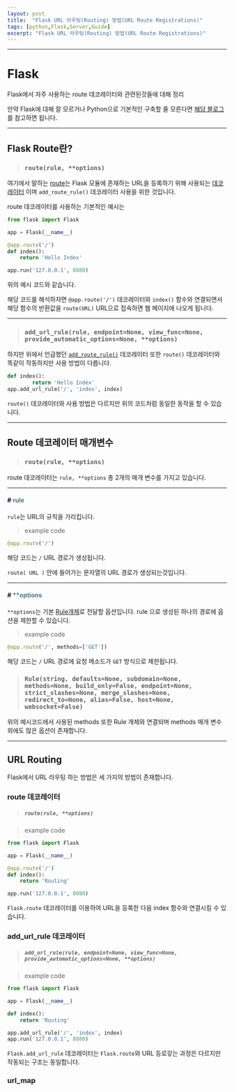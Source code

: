 ```yaml
---
layout: post
title:  "Flask URL 라우팅(Routing) 방법(URL Route Registrations)"
tags: [python,Flask,Server,Guide]
excerpt: "Flask URL 라우팅(Routing) 방법(URL Route Registrations)"
---
```


* * *

# Flask

Flask에서 자주 사용하는 route 데코레이터와 관련된것들에 대해 정리

만약 Flask에 대해 잘 모르거나 Python으로 기본적인 구축할 줄 모른다면 [해당 블로그](/Flask-Basic-Server-building/)를 참고하면 됩니다.

* * *

## Flask Route란?

> ### ``route(rule, **options)``

여기에서 말하는 [route](https://flask.palletsprojects.com/en/1.1.x/api/#flask.Flask.route)는 Flask 모듈에 존재하는 URL을 등록하기 위해 사용되는 [데코레이터](https://flask.palletsprojects.com/en/1.1.x/api/#flask.Flask.route) 이며 ``add_route_rule()`` 데코레이터 사용을 위한 것입니다.

route 데코레이터를 사용하는 기본적인 예시는

```py
from flask import Flask

app = Flask(__name__)

@app.route('/')
def index():
    return 'Hello Index'

app.run('127.0.0.1', 8080)
```

위의 예시 코드와 같습니다.

해당 코드를 해석하자면 ``@app.route('/')`` 데코레이터와 ``index()`` 함수와 연결되면서 해당 함수의 반환값을 ``route(URL)`` URL으로 접속하면 웹 페이지에 나오게 됩니다.

* * *

> ### ``add_url_rule(rule, endpoint=None, view_func=None,   provide_automatic_options=None, **options)``

하지만 위에서 언급했던 [``add_route_rule()``](https://flask.palletsprojects.com/en/1.1.x/api/#flask.Flask.add_url_rule) 데코레이터 또한 ``route()`` 데코레이터와 똑같이 작동하지만 사용 방법이 다릅니다.

```py
def index():
        return 'Hello Index'
app.add_url_rule('/', 'index', index)
```

``route()`` 데코레이터와 사용 방법은 다르지만 위의 코드처럼 동일한 동작을 할 수 있습니다.

* * *

## Route 데코레이터 매개변수

> ### ``route(rule, **options)``

route 데코레이터는 ``rule, **options`` 총 2개의 매개 변수를 가지고 있습니다.

* * *

#### # <span style="color:#4B758D;">rule</span>

``rule``는 URL의 규칙을 가리킵니다.

> example code

```py
@app.route('/')
```

해당 코드는 ``/`` URL 경로가 생성됩니다.

``route( URL )`` 안에 들어가는 문자열의 URL 경로가 생성되는것입니다.

* * *

#### # <span style="color:#4B758D;">**options</span>

``**options``는 기본 [Rule개체](https://werkzeug.palletsprojects.com/en/1.0.x/routing/#werkzeug.routing.Rule)로 전달할 옵션입니다. rule 으로 생성된 하나의 경로에 옵션을 제한할 수 있습니다.

> example code

```py
@app.route('/', methods=['GET'])
```

해당 코드는 ``/`` URL 경로에 요청 메소드가 ``GET`` 방식으로 제한됩니다.

> ### ``Rule(string, defaults=None, subdomain=None, methods=None, build_only=False, endpoint=None, strict_slashes=None, merge_slashes=None, redirect_to=None, alias=False, host=None, websocket=False)``

위의 예시코드에서 사용된 methods 또한 Rule 개체와 연결되며 methods 매개 변수 외에도 많은 옵션이 존재합니다.

* * *

## URL Routing

Flask에서 URL 라우팅 하는 방법은 세 가지의 방법이 존재합니다.

### route 데코레이터

> ##### ```route(rule, **options)```

> example code

```py
from flask import Flask

app = Flask(__name__)

@app.route('/')
def index():
    return 'Routing'

app.run('127.0.0.1', 8080)
```

``Flask.route`` 데코레이터를 이용하여 URL을 등록한 다음 index 함수와 연결시킬 수 있습니다.

### add_url_rule 데코레이터

> ##### ```add_url_rule(rule, endpoint=None, view_func=None, provide_automatic_options=None, **options)```

> example code

```py
from flask import Flask

app = Flask(__name__)

def index():
    return 'Routing'

app.add_url_rule('/', 'index', index)
app.run('127.0.0.1', 8080)
```

``Flask.add_url_rule`` 데코레이터는 ``Flask.route``와 URL 등로갛는 과정은 다르지만 작동되는 구조는 동일합니다.

### url_map 
